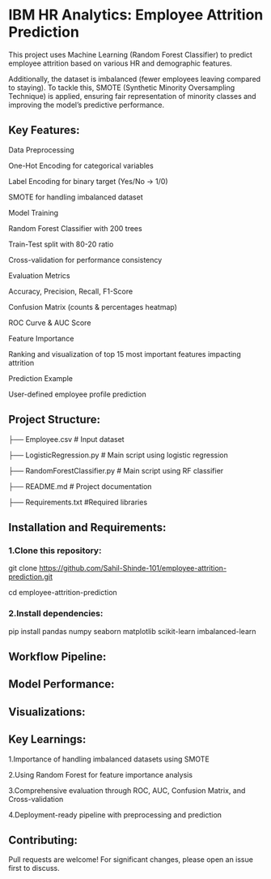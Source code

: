 # IBM HR Analytics: Employee Attrition Prediction 

This project uses Machine Learning (Random Forest Classifier) to predict employee attrition based on various HR and demographic features.

Additionally, the dataset is imbalanced (fewer employees leaving compared to staying). To tackle this, SMOTE (Synthetic Minority Oversampling Technique) is applied, ensuring fair representation of minority classes and improving the model’s predictive performance.

##  Key Features:

Data Preprocessing

One-Hot Encoding for categorical variables

Label Encoding for binary target (Yes/No → 1/0)

SMOTE for handling imbalanced dataset

Model Training

Random Forest Classifier with 200 trees

Train-Test split with 80-20 ratio

Cross-validation for performance consistency

Evaluation Metrics

Accuracy, Precision, Recall, F1-Score

Confusion Matrix (counts & percentages heatmap)

ROC Curve & AUC Score

Feature Importance

Ranking and visualization of top 15 most important features impacting attrition

Prediction Example

User-defined employee profile prediction

## Project Structure:

├── Employee.csv                # Input dataset

├── LogisticRegression.py       # Main script using logistic regression

├── RandomForestClassifier.py   # Main script using RF classifier

├── README.md                    # Project documentation

├── Requirements.txt             #Required libraries

## Installation and Requirements:

### 1.Clone this repository:

git clone https://github.com/Sahil-Shinde-101/employee-attrition-prediction.git

cd employee-attrition-prediction

### 2.Install dependencies:

pip install pandas numpy seaborn matplotlib scikit-learn imbalanced-learn


## Workflow Pipeline:



## Model Performance:



## Visualizations:



## Key Learnings:

1.Importance of handling imbalanced datasets using SMOTE

2.Using Random Forest for feature importance analysis

3.Comprehensive evaluation through ROC, AUC, Confusion Matrix, and Cross-validation

4.Deployment-ready pipeline with preprocessing and prediction

## Contributing:

Pull requests are welcome! For significant changes, please open an issue first to discuss.


